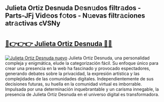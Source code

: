## Julieta Ortiz Desnuda D𝚎sn𝚞dos filtr𝚊dos - Parts-JFj Vid𝚎os f𝚘tos - N𝚞evas filtr𝚊ciones atr𝚊ctivas cVSNy

# <h2><a href="http://mb7evw.tromn.icu/?c=Julieta+Ortiz+Desnuda">🔗👉👉👉 Julieta Ortiz Desnuda 🔗🔗</a></h2>

[![Julieta Ortiz Desnuda nuevo](https://i.imgur.com/pEAQMta.gif)](http://mb7evw.tromn.icu/?c=Julieta+Ortiz+Desnuda)
Julieta Ortiz Desnuda, una personalidad compleja y enigmática, elude la categorización fácil. Su enfoque único para crear una presencia en la web ha fascinado y provocado espectadores, generando debates sobre la privacidad, la expresión artística y las complejidades de las comunidades digitales. Independientemente de sus decisiones futuras, su huella en la comunidad virtual es imborrable. Impulsada por una determinación inquebrantable y un carisma innegable, la presencia de Julieta Ortiz Desnuda en el universo digital es transformadora.
